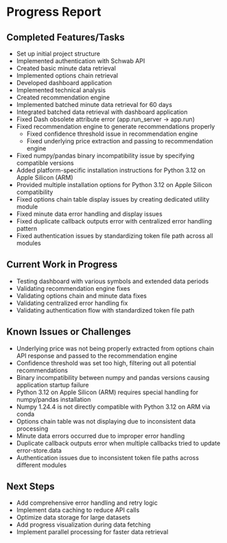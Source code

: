 # Progress Report

## Completed Features/Tasks
- Set up initial project structure
- Implemented authentication with Schwab API
- Created basic minute data retrieval
- Implemented options chain retrieval
- Developed dashboard application
- Implemented technical analysis
- Created recommendation engine
- Implemented batched minute data retrieval for 60 days
- Integrated batched data retrieval with dashboard application
- Fixed Dash obsolete attribute error (app.run_server → app.run)
- Fixed recommendation engine to generate recommendations properly
  - Fixed confidence threshold issue in recommendation engine
  - Fixed underlying price extraction and passing to recommendation engine
- Fixed numpy/pandas binary incompatibility issue by specifying compatible versions
- Added platform-specific installation instructions for Python 3.12 on Apple Silicon (ARM)
- Provided multiple installation options for Python 3.12 on Apple Silicon compatibility
- Fixed options chain table display issues by creating dedicated utility module
- Fixed minute data error handling and display issues
- Fixed duplicate callback outputs error with centralized error handling pattern
- Fixed authentication issues by standardizing token file path across all modules

## Current Work in Progress
- Testing dashboard with various symbols and extended data periods
- Validating recommendation engine fixes
- Validating options chain and minute data fixes
- Validating centralized error handling fix
- Validating authentication flow with standardized token file path

## Known Issues or Challenges
- Underlying price was not being properly extracted from options chain API response and passed to the recommendation engine
- Confidence threshold was set too high, filtering out all potential recommendations
- Binary incompatibility between numpy and pandas versions causing application startup failure
- Python 3.12 on Apple Silicon (ARM) requires special handling for numpy/pandas installation
- Numpy 1.24.4 is not directly compatible with Python 3.12 on ARM via conda
- Options chain table was not displaying due to inconsistent data processing
- Minute data errors occurred due to improper error handling
- Duplicate callback outputs error when multiple callbacks tried to update error-store.data
- Authentication issues due to inconsistent token file paths across different modules

## Next Steps
- Add comprehensive error handling and retry logic
- Implement data caching to reduce API calls
- Optimize data storage for large datasets
- Add progress visualization during data fetching
- Implement parallel processing for faster data retrieval
